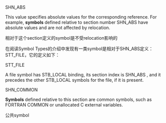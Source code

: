 SHN_ABS 

This value specifies absolute values for the corresponding reference. For example, **symbols** defined relative to section number  SHN_ABS have absolute values and are not affected by relocation.

相对于这个section定义的symbol是不受relocation影响的

在阅读Symbol Types的介绍中发现有一类symbol是相对于SHN_ABS定义：STT_FILE，它的定义如下：

STT_FILE

A file symbol has  STB_LOCAL binding, its section index is  SHN_ABS , and it precedes the other  STB_LOCAL symbols for the file, if it is present.

SHN_COMMON 

**Symbols** defined relative to this section are common symbols, such as FORTRAN  COMMON or unallocated C external variables.

公共symbol